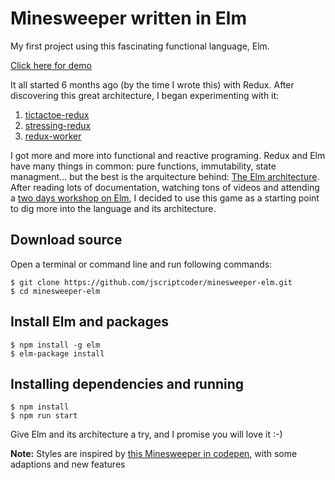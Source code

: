 # Minesweeper written in Elm
My first project using this fascinating functional language, Elm.

[Click here for demo](https://jscriptcoder.github.io/minesweeper-elm/)

It all started 6 months ago (by the time I wrote this) with Redux. After discovering this great architecture, I began experimenting with it:

1. [tictactoe-redux](https://github.com/jscriptcoder/tictactoe-redux)
2. [stressing-redux](https://github.com/jscriptcoder/stressing-redux)
3. [redux-worker](https://github.com/jscriptcoder/redux-worker)

I got more and more into functional and reactive programing. Redux and Elm have many things in common: pure functions, immutability, state managment... but the best is the arquitecture behind: [The Elm architecture](https://guide.elm-lang.org/architecture/). After reading lots of documentation, watching tons of videos and attending a [two days workshop on Elm](https://frontendmasters.com/workshops/elm/), I decided to use this game as a starting point to dig more into the language and its architecture.

## Download source
Open a terminal or command line and run following commands:
```shell
$ git clone https://github.com/jscriptcoder/minesweeper-elm.git
$ cd minesweeper-elm
```

## Install Elm and packages
```shell
$ npm install -g elm
$ elm-package install
```

## Installing dependencies and running
```shell
$ npm install
$ npm run start
```

Give Elm and its architecture a try, and I promise you will love it :-)

**Note:** Styles are inspired by [this Minesweeper in codepen](https://codepen.io/joelbyrd/pen/hdHKF), with some adaptions and new features
